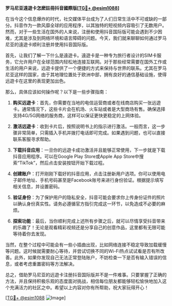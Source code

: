 **罗马尼亚遠遊卡怎麽註冊抖音國際版[[TG💪+ @esim1088](https://t.me/s/esim1088)]**

在当今这个信息爆炸的时代，社交媒体平台成为了人们日常生活中不可或缺的一部分。抖音作为一款风靡全球的应用程序，以其独特的短视频内容吸引了无数用户。然而，对于一些生活在国外的人来说，注册和使用抖音国际版可能会遇到不少困难，尤其是涉及到网络环境和语言障碍的问题。今天，我们就来聊聊如何通过罗马尼亚的遠遊卡顺利注册并使用抖音国际版。

首先，让我们了解一下什么是遠遊卡。遠遊卡是一种专为旅行者设计的SIM卡服务，它允许用户在全球范围内轻松地连接互联网。对于那些经常需要在国外工作或生活的用户来说，远遊卡提供了一个便捷的方式来保持与世界的联系。尤其在罗马尼亚这样的国家，由于其地理位置处于欧洲中部，拥有良好的通信基础设施，使得远遊卡在这里的表现更加出色。

那么，具体应该如何操作呢？以下是一些步骤指南：

1. **购买远遊卡**：首先，你需要在当地的电信运营商或者在线商店购买一张远遊卡。通常情况下，这些卡片会在机场、火车站或者是大型商场有售。确保选择支持4G/5G网络的服务商，这样可以保证更快更稳定的上网体验。

2. **激活远遊卡**：收到卡片后，按照说明书上的指示进行激活。一般而言，这一步骤非常简单，只需插入手机并拨打电话即可完成。如果遇到问题，也可以直接联系客服寻求帮助。

3. **下载抖音应用**：一旦你的远遊卡成功激活并且能够正常使用，下一步就是下载抖音应用程序。可以在Google Play Store或Apple App Store中搜索“TikTok”，然后点击安装按钮开始下载过程。

4. **创建账户**：打开刚刚下载好的抖音应用，点击注册新用户选项。你可以使用电子邮件地址、手机号码甚至是Facebook账号来进行身份验证。根据提示填写相关信息，并设置密码。

5. **验证身份**：为了保护用户的隐私安全，抖音可能会要求你上传身份证件的照片以确认身份真实性。请务必遵循官方指引完成这一环节，以免造成不必要的麻烦。

6. **探索功能**：最后，当你顺利完成上述所有步骤之后，就可以尽情享受抖音带来的乐趣了！无论是观看精彩视频还是分享自己的创意作品，这里都有无限可能等待着你去发现。

当然，在整个过程中可能会有一些小插曲出现，比如网络连接不稳定导致加载缓慢等问题。这时候就需要耐心等待，并尝试切换不同的Wi-Fi热点试试看是否有所改善。此外，如果你发现自己无法正常登陆账户，不妨检查一下是否有输入错误的信息，或者考虑重置密码等方法解决。

总之，借助罗马尼亚的远遊卡注册抖音国际版并不是一件难事。只要掌握了正确的方法，并且保持积极乐观的态度面对挑战，相信每位朋友都能够轻松愉快地加入这个充满活力的社区之中。希望以上内容对你有所帮助，祝大家玩得开心！

[[TG💪+ @esim1088](https://t.me/s/esim1088) ![Image](https://i.postimg.cc/4NQfJmqS/Snipaste-2025-05-13-00-14-12.png)]